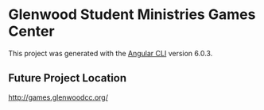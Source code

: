 # Glenwood Student Ministries Games Center

This project was generated with the [Angular CLI](https://github.com/angular/angular-cli) version 6.0.3.

## Future Project Location

http://games.glenwoodcc.org/

